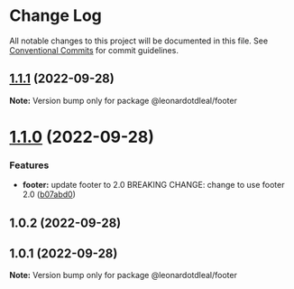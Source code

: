 # Change Log

All notable changes to this project will be documented in this file.
See [Conventional Commits](https://conventionalcommits.org) for commit guidelines.

## [1.1.1](https://github.com/leonardotdleal/lerna-getting-started-example/compare/@leonardotdleal/footer@1.1.0...@leonardotdleal/footer@1.1.1) (2022-09-28)

**Note:** Version bump only for package @leonardotdleal/footer





# [1.1.0](https://github.com/leonardotdleal/lerna-getting-started-example/compare/@leonardotdleal/footer@1.0.2...@leonardotdleal/footer@1.1.0) (2022-09-28)


### Features

* **footer:** update footer to 2.0 BREAKING CHANGE: change to use footer 2.0 ([b07abd0](https://github.com/leonardotdleal/lerna-getting-started-example/commit/b07abd06e06f8fe1bdda144d2df574b8a2a5c2d3))





## 1.0.2 (2022-09-28)



## 1.0.1 (2022-09-28)

**Note:** Version bump only for package @leonardotdleal/footer
